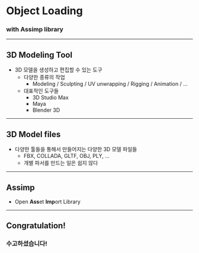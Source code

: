# Object Loading
### with Assimp library

---

## 3D Modeling Tool

- 3D 모델을 생성하고 편집할 수 있는 도구
  - 다양한 종류의 작업
    - Modeling / Sculpting / UV unwrapping / Rigging / Animation / ...
  - 대표적인 도구들
    - 3D Studio Max
    - Maya
    - Blender 3D

---

## 3D Model files

- 다양한 툴들을 통해서 만들어지는 다양한 3D 모델 파일들
  - FBX, COLLADA, GLTF, OBJ, PLY, ...
  - 개별 파서를 만드는 일은 쉽지 않다

---

## Assimp

- Open **Ass**et **Imp**ort Library

---

## Congratulation!
### 수고하셨습니다!

